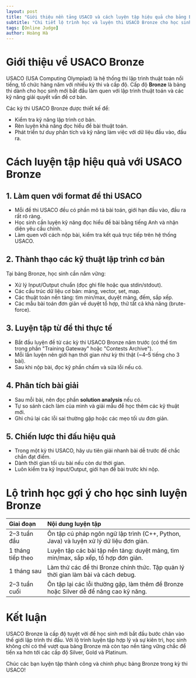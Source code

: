 ```yaml
---
layout: post
title: "Giới thiệu nền tảng USACO và cách luyện tập hiệu quả cho bảng Bronze"
subtitle: "Chi tiết lộ trình học và luyện thi USACO Bronze cho học sinh mới bắt đầu"
tags: [Online Judge]
author: Hoàng Hà
---
```


# Giới thiệu về USACO Bronze

USACO (USA Computing Olympiad) là hệ thống thi lập trình thuật toán nổi tiếng, tổ chức hàng năm với nhiều kỳ thi và cấp độ. Cấp độ **Bronze** là bảng thi dành cho học sinh mới bắt đầu làm quen với lập trình thuật toán và các kỹ năng giải quyết vấn đề cơ bản.

Các kỳ thi USACO Bronze được thiết kế để:
- Kiểm tra kỹ năng lập trình cơ bản.
- Rèn luyện khả năng đọc hiểu đề bài thuật toán.
- Phát triển tư duy phân tích và kỹ năng làm việc với dữ liệu đầu vào, đầu ra.

# Cách luyện tập hiệu quả với USACO Bronze

## 1. Làm quen với format đề thi USACO

- Mỗi đề thi USACO đều có phần mô tả bài toán, giới hạn đầu vào, đầu ra rất rõ ràng.
- Học sinh cần luyện kỹ năng đọc hiểu đề bài bằng tiếng Anh và nhận diện yêu cầu chính.
- Làm quen với cách nộp bài, kiểm tra kết quả trực tiếp trên hệ thống USACO.

## 2. Thành thạo các kỹ thuật lập trình cơ bản

Tại bảng Bronze, học sinh cần nắm vững:
- Xử lý Input/Output chuẩn (đọc ghi file hoặc qua stdin/stdout).
- Các cấu trúc dữ liệu cơ bản: mảng, vector, set, map.
- Các thuật toán nền tảng: tìm min/max, duyệt mảng, đếm, sắp xếp.
- Các mẫu bài toán đơn giản về duyệt tổ hợp, thử tất cả khả năng (brute-force).

## 3. Luyện tập từ đề thi thực tế

- Bắt đầu luyện đề từ các kỳ thi USACO Bronze năm trước (có thể tìm trong phần "Training Gateway" hoặc "Contests Archive").
- Mỗi lần luyện nên giới hạn thời gian như kỳ thi thật (~4–5 tiếng cho 3 bài).
- Sau khi nộp bài, đọc kỹ phần chấm và sửa lỗi nếu có.

## 4. Phân tích bài giải

- Sau mỗi bài, nên đọc phần **solution analysis** nếu có.
- Tự so sánh cách làm của mình và giải mẫu để học thêm các kỹ thuật mới.
- Ghi chú lại các lỗi sai thường gặp hoặc các mẹo tối ưu đơn giản.

## 5. Chiến lược thi đấu hiệu quả

- Trong một kỳ thi USACO, hãy ưu tiên giải nhanh bài dễ trước để chắc chắn đạt điểm.
- Dành thời gian tối ưu bài nếu còn dư thời gian.
- Luôn kiểm tra kỹ Input/Output, giới hạn đề bài trước khi nộp.

# Lộ trình học gợi ý cho học sinh luyện Bronze

| Giai đoạn | Nội dung luyện tập |
|:---------|:------------------|
| 2–3 tuần đầu | Ôn tập cú pháp ngôn ngữ lập trình (C++, Python, Java) và luyện xử lý dữ liệu đơn giản. |
| 1 tháng tiếp theo | Luyện tập các bài tập nền tảng: duyệt mảng, tìm min/max, sắp xếp, tổ hợp đơn giản. |
| 1 tháng sau | Làm thử các đề thi Bronze chính thức. Tập quản lý thời gian làm bài và cách debug. |
| 2–3 tuần cuối | Ôn tập lại các lỗi thường gặp, làm thêm đề Bronze hoặc Silver dễ để nâng cao kỹ năng. |

# Kết luận

USACO Bronze là cấp độ tuyệt vời để học sinh mới bắt đầu bước chân vào thế giới lập trình thi đấu. Với lộ trình luyện tập hợp lý và sự kiên trì, học sinh không chỉ có thể vượt qua bảng Bronze mà còn tạo nền tảng vững chắc để tiến xa hơn tới các cấp độ Silver, Gold và Platinum.

Chúc các bạn luyện tập thành công và chinh phục bảng Bronze trong kỳ thi USACO!
